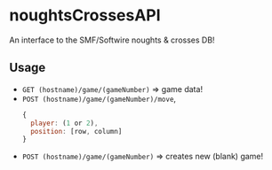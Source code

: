 # noughtsCrossesAPI

An interface to the SMF/Softwire noughts & crosses DB!

## Usage
* `GET (hostname)/game/(gameNumber)` => game data!
* `POST (hostname)/game/(gameNumber)/move`,
  ```javascript
  {
    player: (1 or 2),
    position: [row, column]
  }
  ```
* `POST (hostname)/game/(gameNumber)` => creates new (blank) game!
